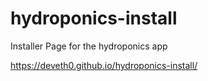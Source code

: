 # hydroponics-install
Installer Page for the hydroponics app

https://deveth0.github.io/hydroponics-install/
